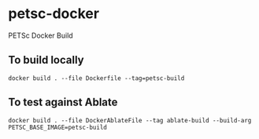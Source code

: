 # petsc-docker
PETSc Docker Build

## To build locally

```
docker build . --file Dockerfile --tag=petsc-build
```

## To test against Ablate

```
docker build . --file DockerAblateFile --tag ablate-build --build-arg PETSC_BASE_IMAGE=petsc-build
